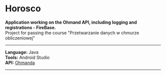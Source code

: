 # Horosco
__Application working on the Ohmand API, including logging and registrations - FireBase.__    
Project for passing the course "Przetwarzanie danych w chmurze obliczeniowej"   
***  
__Language:__ Java  
__Tools:__ Android Studio     
__API:__ [Ohmanda](https://ohmanda.com/api/horoscope/)
***

